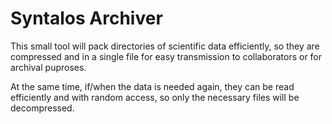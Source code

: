 # Syntalos Archiver

This small tool will pack directories of scientific data efficiently,
so they are compressed and in a single file for easy transmission to
collaborators or for archival puproses.

At the same time, if/when the data is needed again, they can be read
efficiently and with random access, so only the necessary files will
be decompressed.
